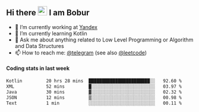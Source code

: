 ## Hi there <img src="https://media.giphy.com/media/hvRJCLFzcasrR4ia7z/giphy.gif" width="25px" height="25px"> I am Bobur

- 💼 I’m currently working at [Yandex](https://yandex.ru/)
- 🌱 I’m currently learning Kotlin
- 💬 Ask me about anything related to Low Level Programming or Algorithm and Data Structures
- 📫 How to reach me: [@telegram](https://t.me/octoant) (see also [@leetcode](https://leetcode.com/octoant/))    

#### Coding stats in last week

<!--START_SECTION:waka-->

```txt
Kotlin         20 hrs 28 mins  ███████████████████████░░   92.60 %
XML            52 mins         █░░░░░░░░░░░░░░░░░░░░░░░░   03.97 %
Java           30 mins         ▓░░░░░░░░░░░░░░░░░░░░░░░░   02.32 %
JSON           12 mins         ▒░░░░░░░░░░░░░░░░░░░░░░░░   00.98 %
Text           1 min           ░░░░░░░░░░░░░░░░░░░░░░░░░   00.11 %
```

<!--END_SECTION:waka-->
